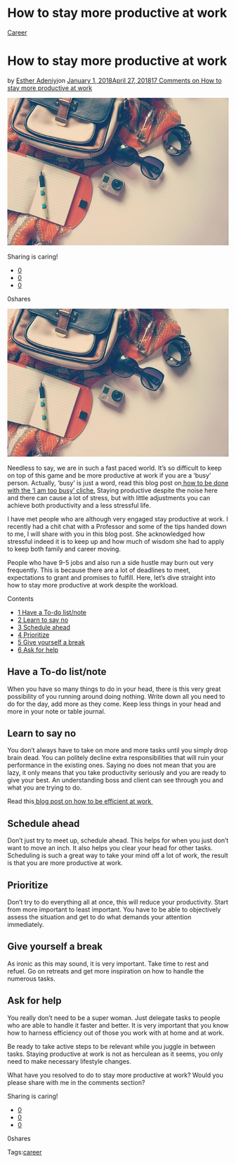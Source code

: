 # How to stay more productive at work

[Career](https://estheradeniyi.com/category/career/)
# How to stay more productive at work

by [Esther Adeniyi](https://estheradeniyi.com/author/esther-adeniyi/)on [January 1, 2018April 27, 2018](https://estheradeniyi.com/how-to-stay-more-productive-at-work/)[17 Comments on How to stay more productive at work](https://estheradeniyi.com/how-to-stay-more-productive-at-work/#comments)

![](images/photographyworksetup.jpg)

Sharing is caring!

- [0](https://www.facebook.com/sharer/sharer.php?u=https%3A%2F%2Festheradeniyi.com%2Fhow-to-stay-more-productive-at-work%2F&amp;t=How%20to%20stay%20more%20productive%20at%20work)
- [0](https://twitter.com/intent/tweet?text=How%20to%20stay%20more%20productive%20at%20work&amp;url=https%3A%2F%2Festheradeniyi.com%2Fhow-to-stay-more-productive-at-work%2F)
- [0](#)

0shares

[![Productive at work materials](images/photographyworksetup.jpg)](images/photographyworksetup.jpg)

Needless to say, we are in such a fast paced world. It&#x2019;s so difficult to keep on top of this game and be more productive at work if you are a &#x2018;busy&#x2019; person. Actually, &#x2018;busy&#x2019; is just a word, read this blog post on[ how to be done with the &#x2018;I am too busy&#x2019; cliche.](https://www.estheradeniyi.com/how-to-be-done-with-i-am-too-busy-cliche?m=1) Staying productive despite the noise here and there can cause a lot of stress, but with little adjustments you can achieve both productivity and a less stressful life.

I have met people who are although very engaged stay productive at work. I recently had a chit chat with a Professor and some of the tips handed down to me, I will share with you in this blog post. She acknowledged how stressful indeed it is to keep up and how much of wisdom she had to apply to keep both family and career moving.

People who have 9-5 jobs and also run a side hustle may burn out very frequently. This is because there are a lot of deadlines to meet, expectations to grant and promises to fulfill. Here, let&#x2019;s dive straight into how to stay more productive at work despite the workload.

Contents

- [1 Have a To-do list/note](#Have_a_To-do_listnote)
- [2 Learn to say no](#Learn_to_say_no)
- [3 Schedule ahead](#Schedule_ahead)
- [4 Prioritize](#Prioritize)
- [5 Give yourself a break](#Give_yourself_a_break)
- [6 Ask for help](#Ask_for_help)

## Have a To-do list/note

When you have so many things to do in your head, there is this very great possibility of you running around doing nothing. Write down all you need to do for the day, add more as they come. Keep less things in your head and more in your note or table journal.

## Learn to say no

You don&#x2019;t always have to take on more and more tasks until you simply drop brain dead. You can politely decline extra responsibilities that will ruin your performance in the existing ones. Saying no does not mean that you are lazy, it only means that you take productivity seriously and you are ready to give your best. An understanding boss and client can see through you and what you are trying to do.

Read this[ blog post on how to be efficient at work&#xA0;](https://www.estheradeniyi.com/how-to-be-efficient-at-work?m=1)

## Schedule ahead

Don&#x2019;t just try to meet up, schedule ahead. This helps for when you just don&#x2019;t want to move an inch. It also helps you clear your head for other tasks. Scheduling is such a great way to take your mind off a lot of work, the result is that you are more productive at work.

## Prioritize

Don&#x2019;t try to do everything all at once, this will reduce your productivity. Start from more important to least important. You have to be able to objectively assess the situation and get to do what demands your attention immediately.

## Give yourself a break

As ironic as this may sound, it is very important. Take time to rest and refuel. Go on retreats and get more inspiration on how to handle the numerous tasks.

## Ask for help

You really don&#x2019;t need to be a super woman. Just delegate tasks to people who are able to handle it faster and better. It is very important that you know how to harness efficiency out of those you work with at home and at work.

Be ready to take active steps to be relevant while you juggle in between tasks. Staying productive at work is not as herculean as it seems, you only need to make necessary lifestyle changes.

What have you resolved to do to stay more productive at work? Would you please share with me in the comments section?

Sharing is caring!

- [0](https://www.facebook.com/sharer/sharer.php?u=https%3A%2F%2Festheradeniyi.com%2Fhow-to-stay-more-productive-at-work%2F&amp;t=How%20to%20stay%20more%20productive%20at%20work)
- [0](https://twitter.com/intent/tweet?text=How%20to%20stay%20more%20productive%20at%20work&amp;url=https%3A%2F%2Festheradeniyi.com%2Fhow-to-stay-more-productive-at-work%2F)
- [0](#)

0shares

Tags:[career](https://estheradeniyi.com/tag/career/)
